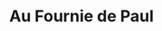 ---
title: "Au Fournie de Paul"
url: /saint-valery-sur-somme/au-fournie-de-paul/
shop: boulangerie
---